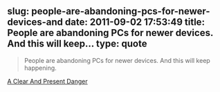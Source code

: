 slug: people-are-abandoning-pcs-for-newer-devices-and
date: 2011-09-02 17:53:49
title: People are abandoning PCs for newer devices. And this will keep...
type: quote
---

> People are abandoning PCs for newer devices. And this will keep happening.

[A Clear And Present Danger](http://techcrunch.com/2011/09/02/post-pc-has-nothing-to-do-with-windows/)
